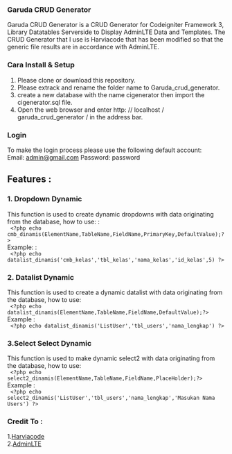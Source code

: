 ### Garuda CRUD Generator
Garuda CRUD Generator is a CRUD Generator for Codeigniter Framework 3, Library Datatables Serverside to Display AdminLTE Data and Templates. The CRUD Generator that I use is Harviacode that has been modified so that the generic file results are in accordance with AdminLTE.

### Cara Install & Setup
1. Please clone or download this repository. 
2. Please extrack and rename the folder name to Garuda_crud_generator. 
3. create a new database with the name cigenerator then import the cigenerator.sql file. 
4. Open the web browser and enter http: // localhost / garuda_crud_generator / in the address bar.

### Login
To make the login process please use the following default account: <br/>
Email: admin@gmail.com
Password: password

## Features :

### 1. Dropdown Dynamic
This function is used to create dynamic dropdowns with data originating from the database, how to use:  :<br>
``` <?php echo cmb_dinamis(ElementName,TableName,FieldName,PrimaryKey,DefaultValue);?>```<br>
Example: : <br>
``` <?php echo datalist_dinamis('cmb_kelas','tbl_kelas','nama_kelas','id_kelas',5) ?>```

### 2. Datalist Dynamic
This function is used to create a dynamic datalist with data originating from the database, how to use: <br>
``` <?php echo datalist_dinamis(ElementName,TableName,FieldName,DefaultValue);?>```<br>
Example : <br>
``` <?php echo datalist_dinamis('ListUser','tbl_users','nama_lengkap') ?>```

### 3.Select Select Dynamic
This function is used to make dynamic select2 with data originating from the database, how to use: <br>
``` <?php echo select2_dinamis(ElementName,TableName,FieldName,PlaceHolder);?>```<br>
Example : <br>
``` <?php echo select2_dinamis('ListUser','tbl_users','nama_lengkap','Masukan Nama Users') ?>```

### Credit To : 
1.[Harviacode ](http://harviacode.com/) <br>
2.[AdminLTE](https://adminlte.io/)<br>
